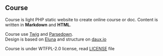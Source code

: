 Course
------
Course is light PHP static website to create online course or doc. Content is written in **Markdown** and **HTML**.

Course use [Twig](https://github.com/twigphp/Twig) and [Parsedown](https://github.com/erusev/parsedown).  
Design is based on [Eluna](http://eluna.emudevs.com/) and structure on [daux.io](http://daux.io/)

Course is under WTFPL-2.0 license, read [LICENSE](LICENSE) file
